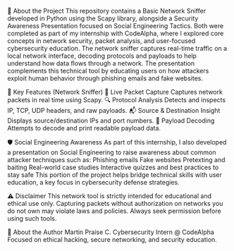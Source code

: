 📍 About the Project
This repository contains a Basic Network Sniffer developed in Python using the Scapy library, alongside a Security Awareness Presentation focused on Social Engineering Tactics. Both were completed as part of my internship with CodeAlpha, where I explored core concepts in network security, packet analysis, and user-focused cybersecurity education.
The network sniffer captures real-time traffic on a local network interface, decoding protocols and payloads to help understand how data flows through a network. The presentation complements this technical tool by educating users on how attackers exploit human behavior through phishing emails and fake websites.

🚀 Key Features (Network Sniffer)
📡 Live Packet Capture
Captures network packets in real time using Scapy.
🔍 Protocol Analysis
Detects and inspects IP, TCP, UDP headers, and raw payloads.
📬 Source & Destination Insight
Displays source/destination IPs and port numbers.
🧾 Payload Decoding
Attempts to decode and print readable payload data.

🛡️ Social Engineering Awareness
As part of this internship, I also developed a presentation on Social Engineering to raise awareness about common attacker techniques such as:
Phishing emails
Fake websites
Pretexting and baiting
Real-world case studies
Interactive quizzes and best practices to stay safe
This portion of the project helps bridge technical skills with user education, a key focus in cybersecurity defense strategies.

⚠️ Disclaimer
This network tool is strictly intended for educational and ethical use only. Capturing packets without authorization on networks you do not own may violate laws and policies. Always seek permission before using such tools.

🙋 About the Author
Martin Praise C.
Cybersecurity Intern @ CodeAlpha
Focused on ethical hacking, secure networking, and security education.




